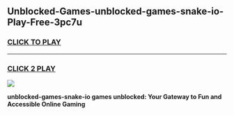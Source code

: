 
## Unblocked-Games-unblocked-games-snake-io-Play-Free-3pc7u
<h3>
<a href="https://premium76.site?title=unblocked-games-snake-io&ref=17A">CLICK TO PLAY</a></h3>
<hr>

<h3>
<a href="https://premium76.site?title=unblocked-games-snake-io&ref=17A">CLICK 2 PLAY</a>
  
</h3>

<a href="https://premium76.site?title=unblocked-games-snake-io&ref=17A"><img src="https://clearcache.store/games.png"></a>


**unblocked-games-snake-io games unblocked: Your Gateway to Fun and Accessible Online Gaming**
